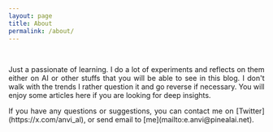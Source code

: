 ```yaml
---
layout: page
title: About
permalink: /about/
---
```


<br/>

<p style="text-align: justify;">
Just a passionate of learning. I do a lot of experiments and reflects on them either on AI or other stuffs that you will be able to see in this blog. I don't walk with the trends I rather question it and go reverse if necessary. You will enjoy some articles here if you are looking for deep insights.
</p>

<p style="text-align: justify;">
If you have any questions or suggestions, you can contact me on [Twitter](https://x.com/anvi_al), or send email to [me](mailto:e.anvi@pinealai.net). 
</p>  
